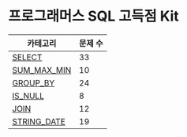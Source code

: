 # 프로그래머스 SQL 고득점 Kit

| **카테고리**                                                                 | **문제 수** |
|-------------------------------------------------------------------------------|------------|
| [SELECT](https://github.com/star-books-study/programmers-sql-kit/tree/main/SELECT)       | 33         |
| [SUM_MAX_MIN](https://github.com/star-books-study/programmers-sql-kit/tree/main/SUM_MAX_MIN) | 10         |
| [GROUP_BY](https://github.com/star-books-study/programmers-sql-kit/tree/main/GROUP_BY)   | 24         |
| [IS_NULL](https://github.com/star-books-study/programmers-sql-kit/tree/main/IS_NULL)     | 8          |
| [JOIN](https://github.com/star-books-study/programmers-sql-kit/tree/main/JOIN)           | 12         |
| [STRING_DATE](https://github.com/star-books-study/programmers-sql-kit/tree/main/STRING_DATE) | 19         |
